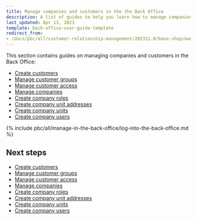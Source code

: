 ```yaml
---
title: Manage companies and customers in the the Back Office
description: A list of guides to help you learn how to manage companies and customers in the Spryker back office.
last_updated: Apr 13, 2023
template: back-office-user-guide-template
redirect_from:
- /docs/pbc/all/customer-relationship-management/202311.0/base-shop/manage-in-the-back-office/log-into-the-back-office.html
---
```


This section contains guides on managing companies and customers in the Back Office:

* [Create customers](/docs/pbc/all/customer-relationship-management/{{page.version}}/base-shop/manage-in-the-back-office/customers/create-customers.html)
* [Manage customer groups](/docs/pbc/all/customer-relationship-management/{{page.version}}/base-shop/manage-in-the-back-office/manage-customer-groups.html)
* [Manage customer access](/docs/pbc/all/customer-relationship-management/{{page.version}}/base-shop/manage-in-the-back-office/manage-customer-access.html)
* [Manage companies](/docs/pbc/all/customer-relationship-management/{{page.version}}/base-shop/manage-in-the-back-office/manage-companies.html)
* [Create company roles](/docs/pbc/all/customer-relationship-management/{{page.version}}/base-shop/manage-in-the-back-office/company-roles/create-company-roles.html)
* [Create company unit addresses](/docs/pbc/all/customer-relationship-management/{{page.version}}/base-shop/manage-in-the-back-office/company-unit-addresses/create-company-unit-addresses.html)
* [Create company units](/docs/pbc/all/customer-relationship-management/{{page.version}}/base-shop/manage-in-the-back-office/company-units/create-company-units.html)
* [Create company users](/docs/pbc/all/customer-relationship-management/{{page.version}}/base-shop/manage-in-the-back-office/company-users/create-company-users.html)

{% include pbc/all/manage-in-the-back-office/log-into-the-back-office.md %} <!-- To edit, see /_includes/pbc/all/manage-in-the-back-office/log-into-the-back-office.md -->

## Next steps

* [Create customers](/docs/pbc/all/customer-relationship-management/{{page.version}}/base-shop/manage-in-the-back-office/customers/create-customers.html)
* [Manage customer groups](/docs/pbc/all/customer-relationship-management/{{page.version}}/base-shop/manage-in-the-back-office/manage-customer-groups.html)
* [Manage customer access](/docs/pbc/all/customer-relationship-management/{{page.version}}/base-shop/manage-in-the-back-office/manage-customer-access.html)
* [Manage companies](/docs/pbc/all/customer-relationship-management/{{page.version}}/base-shop/manage-in-the-back-office/manage-companies.html)
* [Create company roles](/docs/pbc/all/customer-relationship-management/{{page.version}}/base-shop/manage-in-the-back-office/company-roles/create-company-roles.html)
* [Create company unit addresses](/docs/pbc/all/customer-relationship-management/{{page.version}}/base-shop/manage-in-the-back-office/company-unit-addresses/create-company-unit-addresses.html)
* [Create company units](/docs/pbc/all/customer-relationship-management/{{page.version}}/base-shop/manage-in-the-back-office/company-units/create-company-units.html)
* [Create company users](/docs/pbc/all/customer-relationship-management/{{page.version}}/base-shop/manage-in-the-back-office/company-users/create-company-users.html)
